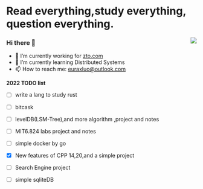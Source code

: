 # Read everything,study everything, question everything.

<a href="https://github.com/euraxluo"><img align='right' src="https://github-readme-stats.vercel.app/api?username=euraxluo&show_icons=true&theme=radical&count_private=true"></a>

### Hi there 👋
- 🔭 I’m currently working for [zto.com](http://zto.com)
- 🌱 I’m currently learning Distributed Systems
- 📫 How to reach me: [euraxluo@outlook.com](euraxluo@outlook.com)

**2022 TODO list**
- [ ] write a lang to study rust
- [ ] bitcask
- [ ] levelDB(LSM-Tree),and more algorithm ,project and notes
- [ ] MIT6.824 labs project and notes
- [ ] simple docker by go
- [x] New features of CPP 14,20,and a simple project
- [ ] Search Engine project
- [ ] simple sqliteDB


